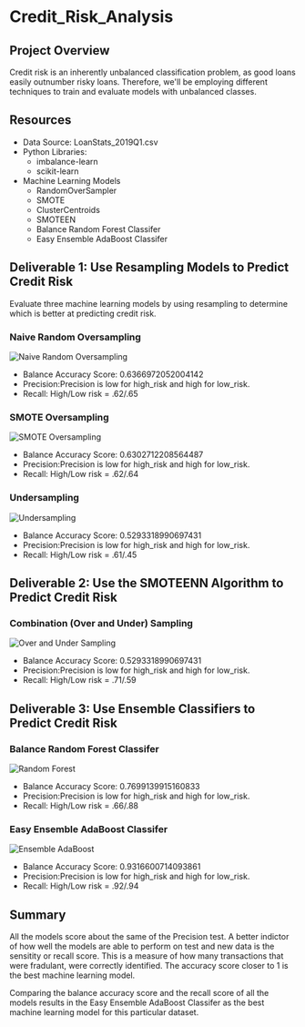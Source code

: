 # Credit_Risk_Analysis

## Project Overview
Credit risk is an inherently unbalanced classification problem, as good loans easily outnumber risky loans. Therefore, we'll be employing different techniques to train and evaluate models with unbalanced classes. 


## Resources
- Data Source: LoanStats_2019Q1.csv
- Python Libraries: 
    - imbalance-learn
    - scikit-learn
- Machine Learning Models
    - RandomOverSampler
    - SMOTE
    - ClusterCentroids
    - SMOTEEN
    - Balance Random Forest Classifer
    - Easy Ensemble AdaBoost Classifer
  

## Deliverable 1: Use Resampling Models to Predict Credit Risk

Evaluate three machine learning models by using resampling to determine which is better at predicting credit risk.

### Naive Random Oversampling

![Naive Random Oversampling](https://user-images.githubusercontent.com/87085239/184518477-96c0b947-99d5-4221-ad68-647cc681c197.png)

- Balance Accuracy Score: 0.6366972052004142
- Precision:Precision is low for high_risk and high for low_risk.
- Recall: High/Low risk = .62/.65 

### SMOTE Oversampling

![SMOTE Oversampling](https://user-images.githubusercontent.com/87085239/184518482-1ffe491c-02b9-4f2a-b283-a833631ccbd6.png)

- Balance Accuracy Score: 0.6302712208564487
- Precision:Precision is low for high_risk and high for low_risk.
- Recall: High/Low risk = .62/.64 

### Undersampling

![Undersampling](https://user-images.githubusercontent.com/87085239/184518493-9212b353-7609-46fe-a77b-8e9cfa9c2c8b.png)

- Balance Accuracy Score: 0.5293318990697431
- Precision:Precision is low for high_risk and high for low_risk.
- Recall: High/Low risk = .61/.45

## Deliverable 2: Use the SMOTEENN Algorithm to Predict Credit Risk

### Combination (Over and Under) Sampling

![Over and Under Sampling](https://user-images.githubusercontent.com/87085239/184518504-62fdec11-320b-4739-a28a-c9ab092aebb4.png)

- Balance Accuracy Score: 0.5293318990697431
- Precision:Precision is low for high_risk and high for low_risk.
- Recall: High/Low risk = .71/.59


## Deliverable 3: Use Ensemble Classifiers to Predict Credit Risk

### Balance Random Forest Classifer

![Random Forest](https://user-images.githubusercontent.com/87085239/184518511-88f95def-63c4-4cca-8f8d-c935beccd95f.png)

- Balance Accuracy Score: 0.7699139915160833
- Precision:Precision is low for high_risk and high for low_risk.
- Recall: High/Low risk = .66/.88

### Easy Ensemble AdaBoost Classifer

![Ensemble AdaBoost](https://user-images.githubusercontent.com/87085239/184518522-dcdb4730-eaef-46ab-8c6f-c78607d36eca.png)

- Balance Accuracy Score: 0.9316600714093861
- Precision:Precision is low for high_risk and high for low_risk.
- Recall: High/Low risk = .92/.94




## Summary

All the models score about the same of the Precision test. A better indictor of how well the models are able to perform on test and new data is the sensitity or recall score. This is a measure of how many transactions that were fradulant, were correctly identified. The accuracy score closer to 1 is the best machine learning model. 

Comparing the balance accuracy score and the recall score of all the models results in the Easy Ensemble AdaBoost Classifer as the best machine learning model for this particular dataset. 





